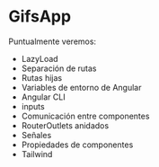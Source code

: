 # GifsApp

Puntualmente veremos:

- LazyLoad
- Separación de rutas
- Rutas hijas
- Variables de entorno de Angular
- Angular CLI
- inputs
- Comunicación entre componentes
- RouterOutlets anidados
- Señales
- Propiedades de componentes
- Tailwind